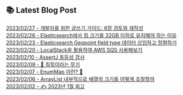 
## 📚 Latest Blog Post

<a href='https://velog.io/@minkyu__k/%EA%B0%9C%EB%B0%9C%EC%9E%90%EB%A5%BC-%EC%9C%84%ED%95%9C-%EA%B8%80%EC%93%B0%EA%B8%B0-%EA%B0%80%EC%9D%B4%EB%93%9C-6%EC%9E%A5-%EA%B2%80%ED%86%A0%EC%99%80-%EC%9E%AC%EC%9E%91%EC%84%B1' target='_blank'>2023/02/27 - 개발자를 위한 글쓰기 가이드: 6장 검토와 재작성</a> <br/>
<a href='https://velog.io/@minkyu__k/Elasticsearch%EC%97%90%EC%84%9C-%ED%9E%99-%ED%81%AC%EA%B8%B0%EB%A5%BC-32GB-%EC%9D%B4%ED%95%98%EB%A1%9C-%EC%9C%A0%EC%A7%80%ED%95%B4%EC%95%BC-%ED%95%98%EB%8A%94-%EC%9D%B4%EC%9C%A0' target='_blank'>2023/02/26 - Elasticsearch에서 힙 크기를 32GB 이하로 유지해야 하는 이유</a> <br/>
<a href='https://velog.io/@minkyu__k/Elasticsearch-Geopoint-field-type-%EB%8D%B0%EC%9D%B4%ED%84%B0-%EC%82%BD%EC%9E%85%ED%95%98%EA%B3%A0-%EC%A0%95%EB%A0%AC%ED%95%98%EA%B8%B0' target='_blank'>2023/02/23 - Elasticsearch Geopoint field type  데이터 삽입하고 정렬하기</a> <br/>
<a href='https://velog.io/@minkyu__k/LocalStack%EC%9D%84-%ED%99%9C%EC%9A%A9%ED%95%9C-AWS-SQS-%EC%82%AC%EC%9A%A9%ED%95%B4%EB%B3%B4%EA%B8%B0' target='_blank'>2023/02/20 - LocalStack을 활용하여 AWS SQS 사용해보기</a> <br/>
<a href='https://velog.io/@minkyu__k/jUnit-%EB%8F%99%EC%9D%BC%EC%84%B1-%EA%B2%80%EC%82%AC' target='_blank'>2023/02/10 - AssertJ 동등성 검사</a> <br/>
<a href='https://velog.io/@minkyu__k/%EC%B9%A8%EB%AC%B5%EC%9D%B4%EB%9D%BC%EB%8A%94-%EB%AC%B4%EA%B8%B0' target='_blank'>2023/02/09 - 📖 침묵이라는 무기</a> <br/>
<a href='https://velog.io/@minkyu__k/EnumMap-%EC%9D%B4%EB%9E%80' target='_blank'>2023/02/07 - EnumMap 이란? 🤔</a> <br/>
<a href='https://velog.io/@minkyu__k/ArrayList-%EB%82%B4%EB%B6%80%EC%A0%81%EC%9C%BC%EB%A1%9C-%EB%B0%B0%EC%97%B4%EC%9D%98-%ED%81%AC%EA%B8%B0%EB%A5%BC-%EC%96%B4%EB%96%BB%EA%B2%8C-%EC%A1%B0%EC%A0%88%ED%95%A0%EA%B9%8C' target='_blank'>2023/02/06 - ArrayList 내부적으로 배열의 크기를 어떻게 조절할까</a> <br/>
<a href='https://velog.io/@minkyu__k/2023%EB%85%84-1%EC%9B%94-%ED%9A%8C%EA%B3%A0' target='_blank'>2023/02/02 - ✍ 2023년 1월 회고</a> <br/>
